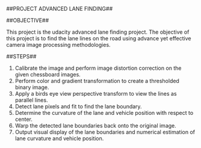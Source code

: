 ##PROJECT ADVANCED LANE FINDING##

##OBJECTIVE##

This project is the udacity advanced lane finding project. The objective of this project is to find the lane lines on the road using advance yet effective camera image processing methodologies.

##STEPS##

1. Calibrate the image and perform image distortion correction on the given chessboard images.
1. Perform color and gradient transformation to create a thresholded binary image.
1. Apply a birds eye view perspective transform to view the lines as parallel lines.
1. Detect lane pixels and fit to find the lane boundary.
1. Determine the curvature of the lane and vehicle position with respect to center.
1. Warp the detected lane boundaries back onto the original image.
1. Output visual display of the lane boundaries and numerical estimation of lane curvature and vehicle position.